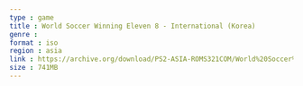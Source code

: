 ```yaml
---
type : game
title : World Soccer Winning Eleven 8 - International (Korea)
genre : 
format : iso
region : asia
link : https://archive.org/download/PS2-ASIA-ROMS321COM/World%20Soccer%20Winning%20Eleven%208%20-%20International%20%28Korea%29.7z
size : 741MB
---
```

